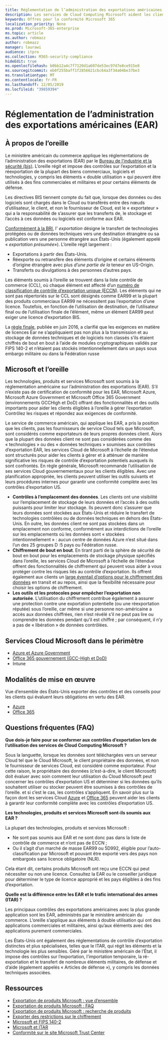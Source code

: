 ```yaml
---
title: Réglementation de l’administration des exportations américaines (EAR)
description: Les services de Cloud Computing Microsoft aident les clients soumis aux réglementations de l’administration des exportations américaines à respecter les exigences de conformité et à gérer le risque de contrôle d’exportation.
keywords: Offres pour la conformité Microsoft 365
localization_priority: None
ms.prod: Microsoft-365-enterprise
ms.topic: article
ms.author: robmazz
author: robmazz
manager: laurawi
audience: itpro
ms.collection: M365-security-compliance
hideEdit: true
ms.openlocfilehash: b0bb12a4c7f7120d1a607de53ec97d7e8ce915e8
ms.sourcegitcommit: eb0f255baff1f2856621cbc64a3f34a04be37be3
ms.translationtype: MT
ms.contentlocale: fr-FR
ms.lasthandoff: 12/05/2019
ms.locfileid: "39859394"
---
```

# <a name="us-export-administration-regulations-ear"></a>Réglementation de l’administration des exportations américaines (EAR)

## <a name="about-the-ear"></a>À propos de l’oreille

Le ministère américain du commerce applique les réglementations de l’administration des exportations (EAR) par le [Bureau de l’industrie et la sécurité (bis)](https://www.bis.doc.gov/). L’oreille régit et impose des contrôles sur l’exportation et la réexportation de la plupart des biens commerciaux, logiciels et technologies, y compris les éléments « double utilisation » qui peuvent être utilisés à des fins commerciales et militaires et pour certains éléments de défense.

Les directives BIS tiennent compte du fait que, lorsque des données ou des logiciels sont chargés dans le Cloud ou transférés entre des nœuds d’utilisateur, le client, et non le fournisseur de Cloud, est le « exportateur » qui a la responsabilité de s’assurer que les transferts de, le stockage et l’accès à ces données ou logiciels est conforme aux EAR.

[Conformément à la BRI](https://www.bis.doc.gov/index.php/documents/regulation-docs/412-part-734-scope-of-the-export-administration-regulations/file), l' *exportation* désigne le transfert de technologies protégées ou de données techniques vers une destination étrangère ou sa publication vers une personne étrangère aux États-Unis (également appelé « *exportation présumée*»). L’oreille régit largement :

- Exportations à partir des États-Unis.
- Réexporte ou retransfère des éléments d’origine et certains éléments d’origine étrangère avec plus *d’une partie de la* teneur en US-Origin.
- Transferts ou divulgations à des personnes d’autres pays.

Les éléments soumis à l’oreille se trouvent dans la liste contrôle de commerce (CCL), où chaque élément est affecté d’un [numéro de classification de contrôle d’exportation unique (ECCN)](https://www.bis.doc.gov/index.php/licensing/commerce-control-list-classification/export-control-classification-number-eccn). Les éléments qui ne sont pas répertoriés sur le CCL sont désignés comme EAR99 et la plupart des produits commerciaux EAR99 ne nécessitent pas l’exportation d’une licence. Toutefois, en fonction de l’utilisation de destination, de l’utilisateur final ou de l’utilisation finale de l’élément, même un élément EAR99 peut exiger une licence d’exportation BIS.

La [règle finale](https://www.federalregister.gov/documents/2016/06/03/2016-12734/revisions-to-definitions-in-the-export-administration-regulations), publiée en juin 2016, a clarifié que les exigences en matière de licences Ear ne s’appliquaient pas non plus à la transmission et au stockage de données techniques et de logiciels non classés s’ils étaient chiffrés de bout en bout à l’aide de modules cryptographiques validés par FIPS 140-2 et n’étaient pas stockés intentionnellement dans un pays sous embargo militaire ou dans la Fédération russe

## <a name="microsoft-and-the-ear"></a>Microsoft et l’oreille

Les technologies, produits et services Microsoft sont soumis à la réglementation américaine sur l’administration des exportations (EAR). S’il n’existe pas de certification de conformité pour les EAR, Microsoft Azure, Microsoft Azure Government et Microsoft Office 365 Government (environnements GCCHigh et DoD) offrant des fonctionnalités et des outils importants pour aider les clients éligibles à l’oreille à gérer l’exportation Contrôlez les risques et répondez aux exigences de conformité.

Le service de commerce américain, qui applique les EAR, a pris la position que les clients, pas les fournisseurs de service Cloud tels que Microsoft, sont considérés comme exportateurs de leurs propres données client. Alors que la plupart des données client ne sont pas considérées comme des « technologies » ou des « données techniques » soumises aux contrôles d’exportation EAR, les services Cloud de Microsoft à l’échelle de l’étendue sont structurés pour aider les clients à gérer et à atténuer de manière significative les risques de contrôle d’exportation potentiels auxquels ils sont confrontés. En règle générale, Microsoft recommande l’utilisation de ses services Cloud gouvernementaux pour les clients éligibles. Avec une planification appropriée, les clients peuvent utiliser les outils suivants et leurs procédures internes pour garantir une conformité complète avec les contrôles d’exportation US.

- **Contrôles à l’emplacement des données**. Les clients ont une visibilité sur l’emplacement de stockage de leurs données et l’accès à des outils puissants pour limiter leur stockage. Ils peuvent donc s’assurer que leurs données sont stockées aux États-Unis et réduire le transfert de technologies contrôlées ou de données techniques en dehors des États-Unis. En outre, les données client ne sont pas stockées dans un emplacement non conforme, conformément aux interdictions de l’oreille sur les emplacements où les données sont « stockées intentionnellement » : aucun centre de données Azure n’est situé dans l’un des 25 groupes D :5 pays ou Fédération russe.
- **Chiffrement de bout en bout**. En tirant parti de la sphère de sécurité de bout en bout pour les emplacements de stockage physique spécifiés dans l’oreille, les services Cloud de Microsoft à l’échelle de l’étendue offrent des fonctionnalités de chiffrement qui peuvent vous aider à vous protéger contre les risques liés au contrôle d’exportation. Ils offrent également aux clients un [large éventail d’options pour le chiffrement des données](https://aka.ms/Azure-Encryption-Overview) en transit et au repos, ainsi que la flexibilité nécessaire pour choisir les options de chiffrement.
- **Les outils et les protocoles pour empêcher l’exportation non autorisée**. L’utilisation du chiffrement contribue également à assurer une protection contre une exportation potentielle (ou une réexportation réputée) sous l’oreille, car même si une personne non-américaine a accès aux données chiffrées, rien n’est révélé s’il ne peut pas lire ou comprendre les données pendant qu’il est chiffré ; par conséquent, il n’y a pas de « libération » de données contrôlées.

## <a name="microsoft-in-scope-cloud-services"></a>Services Cloud Microsoft dans le périmètre

- [Azure et Azure Government](https://aka.ms/AzureCompliance)
- [Office 365 gouvernement (GCC-High et DoD)](https://aka.ms/Office-365-Export-Controls)
- Intune

## <a name="how-to-implement"></a>Modalités de mise en œuvre

Vue d’ensemble des États-Unis exporter des contrôles et des conseils pour les clients qui évaluent leurs obligations en vertu des EAR.

- [Azure](https://aka.ms/Azure-Export-Controls)
- [Office 365](https://aka.ms/Office-365-Export-Controls)

## <a name="frequently-asked-questions"></a>Questions fréquentes (FAQ)

**Que dois-je faire pour se conformer aux contrôles d’exportation lors de l’utilisation des services de Cloud Computing Microsoft ?**

Sous la languette, lorsque les données sont téléchargées vers un serveur Cloud tel que le Cloud Microsoft, le client propriétaire des données, et non le fournisseur de services Cloud, est considéré comme exportateur. Pour cette raison, le propriétaire des données (c’est-à-dire, le client Microsoft) doit évaluer avec soin comment leur utilisation du Cloud Microsoft peut concerner les contrôles d’exportation US et déterminer si les données qu’ils souhaitent utiliser ou stocker peuvent être soumises à des contrôles de l’oreille. et si c’est le cas, les contrôles s’appliquent. En savoir plus sur la façon dont les services Cloud [Azure](https://servicetrust.microsoft.com/ViewPage/TrustDocuments?command=Download&downloadType=Document&downloadId=c24c11f2-2cd4-444a-9160-19762855ad3a&docTab=6d000410-c9e9-11e7-9a91-892aae8839ad_FAQ_and_White_Papers) et [Office 365](https://query.prod.cms.rt.microsoft.com/cms/api/am/binary/RE1s5kI) peuvent aider les clients à garantir leur conformité complète avec les contrôles d’exportation US.

**Les technologies, produits et services Microsoft sont-ils soumis aux EAR ?**

La plupart des technologies, produits et services Microsoft :

- Ne sont pas soumis aux EAR et ne sont donc pas dans la liste de contrôle de commerce et n’ont pas de ECCN ;
- Ou il s’agit d’un marché de masse EAR99 ou 5D992, éligible pour l’auto-classification par Microsoft et pouvant être exporté vers des pays non embargoés sans licence obligatoire (NLR).

Cela étant dit, certains produits Microsoft ont reçu une ECCN qui peut nécessiter ou non une licence. Consultez la EAR ou le conseiller juridique pour déterminer le type de licence approprié et les pays éligibles à des fins d’exportation.

**Quelle est la différence entre les EAR et le trafic international des armes (ITAR) ?**

Les principaux contrôles des exportations américaines avec la plus grande application sont les EAR, administrés par le ministère américain du commerce. L’oreille s’applique aux éléments à double utilisation qui ont des applications commerciales et militaires, ainsi qu’aux éléments avec des applications purement commerciales.

Les États-Unis ont également des réglementations de contrôle d’exportation distinctes et plus spécialisées, telles que le ITAR, qui régit les éléments et la technologie les plus sensibles. Géré par le ministère américain de l’État, il impose des contrôles sur l’exportation, l’importation temporaire, la ré-exportation et le transfert de nombreux éléments militaires, de défense et d’aide (également appelés « Articles de défense »), y compris les données techniques associées.

## <a name="resources"></a>Ressources

- [Exportation de produits Microsoft : vue d’ensemble](https://www.microsoft.com/exporting/overview.aspx)
- [Exportation de produits Microsoft : FAQ](https://www.microsoft.com/exporting/faq.aspx)
- [Exportation de produits Microsoft : recherche de produits](https://www.microsoft.com/exporting/exporting-information.aspx)
- [Exporter des restrictions sur le chiffrement](https://docs.microsoft.com/windows/uwp/security/export-restrictions-on-cryptography)
- [Microsoft et FIPS 140-2](offering-fips-140-2.md)
- [Microsoft et ITAR](offering-itar.md)
- [Conformité sur le site Microsoft Trust Center](https://www.microsoft.com/trust-center/compliance/compliance-overview)
